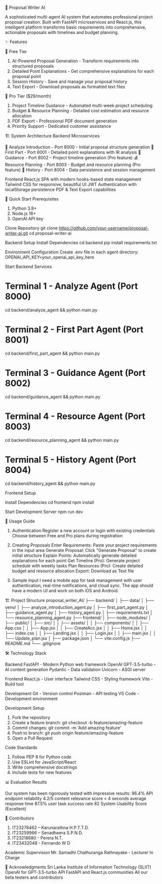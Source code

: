 🤖 Proposal Writer AI

A sophisticated multi-agent AI system that automates professional project proposal creation. Built with FastAPI microservices and React.js, this intelligent platform transforms basic requirements into comprehensive, actionable proposals with timelines and budget planning.

✨ Features

🤝 Free Tier
1. AI-Powered Proposal Generation - Transform requirements into structured proposals
2. Detailed Point Explanations - Get comprehensive explanations for each proposal point
3. Session History - Save and manage your proposal history
4. Text Export - Download proposals as formatted text files

💎 Pro Tier ($29/month)
1. Project Timeline Guidance - Automated multi-week project scheduling
2. Budget & Resource Planning - Detailed cost estimation and resource allocation
3. PDF Export - Professional PDF document generation
4. Priority Support - Dedicated customer assistance

🏗️ System Architecture
Backend Microservices

🎯 Analyze Introduction - Port 8000 - Initial proposal structure generation
📝 First Part - Port	8001	- Detailed point explanations with IR analysis
📅 Guidance - Port	8002 -	Project timeline generation (Pro feature)
💰 Resource Planning - Port	8003 -	Budget and resource planning (Pro feature)
💾 History - Port	8004 -	Data persistence and session management

Frontend
React.js SPA with modern hooks-based state management
Tailwind CSS for responsive, beautiful UI
JWT Authentication with localStorage persistence
PDF & Text Export capabilities

🚀 Quick Start
Prerequisites
1. Python 3.8+
2. Node.js 16+
3. OpenAI API key

Clone Repository
git clone https://github.com/your-username/proposal-writer-ai.git
cd proposal-writer-ai

Backend Setup
Install Dependencies
cd backend
pip install requirements.txt

Environment Configuration
Create .env file in each agent directory:
OPENAI_API_KEY=your_openai_api_key_here

Start Backend Services
# Terminal 1 - Analyze Agent (Port 8000)
cd backend/analyze_agent && python main.py

# Terminal 2 - First Part Agent (Port 8001)  
cd backend/first_part_agent && python main.py

# Terminal 3 - Guidance Agent (Port 8002)
cd backend/guidance_agent && python main.py

# Terminal 4 - Resource Agent (Port 8003)
cd backend/resource_planning_agent && python main.py

# Terminal 5 - History Agent (Port 8004)
cd backend/history_agent && python main.py

Frontend Setup

Install Dependencies
cd frontend
npm install

Start Development Server
npm run dev

📖 Usage Guide

1. Authentication
Register a new account or login with existing credentials
Choose between Free and Pro plans during registration

2. Creating Proposals
Enter Requirements: Paste your project requirements in the input area
Generate Proposal: Click "Generate Proposal" to create initial structure
Explain Points: Automatically generate detailed explanations for each point
Get Timeline (Pro): Generate project schedule with weekly tasks
Plan Resources (Pro): Create detailed budget and resource allocation
Export: Download as Text file

3. Sample Input
I need a mobile app for task management with user authentication, 
real-time notifications, and cloud sync. The app should have a 
modern UI and work on both iOS and Android.

🏗️ Project Structure
proposal_writer_AI/
├── backend/
│ ├── data/
│ ├── venv/
│ ├── analyze_introduction_agent.py
│ ├── first_part_agent.py
│ ├── guidance_agent.py
│ ├── history_agent.py
│ ├── requirements.txt
│ └── resource_planning_agent.py
├── frontend/
│ ├── node_modules/
│ ├── public/
│ ├── src/
│ │ ├── assets/
│ │ ├── components/
│ │ ├── App.css
│ │ ├── App.jsx
│ │ ├── CreateAcc.jsx
│ │ ├── Home.jsx
│ │ ├── index.css
│ │ ├── Landing.jsx
│ │ ├── Login.jsx
│ │ ├── main.jsx
│ │ └── Update_plan.jsx
│ ├── package.json
│ └── vite.config.js
├── README.md
└── .gitignore

🛠️ Technology Stack

Backend
FastAPI - Modern Python web framework
OpenAI GPT-3.5-turbo - AI content generation
Pydantic - Data validation
Uvicorn - ASGI server

Frontend
React.js - User interface
Tailwind CSS - Styling framework
Vite - Build tool

Development
Git - Version control
Postman - API testing
VS Code - Development environment

Development Setup
1. Fork the repository
2. Create a feature branch: git checkout -b feature/amazing-feature
3. Commit changes: git commit -m 'Add amazing feature'
4. Push to branch: git push origin feature/amazing-feature
5. Open a Pull Request

Code Standards
1. Follow PEP 8 for Python code
2. Use ESLint for JavaScript/React
3. Write comprehensive docstrings
4. Include tests for new features

📊 Evaluation Results

Our system has been rigorously tested with impressive results:
  96.4% API endpoint reliability
  4.2/5 content relevance score
  < 4 seconds average response time
  87.5% user task success rate
  82 System Usability Score (Excellent)

👥 Contributors
1. IT23278462 – Karunarathna H.P.T.T.D.
2. IT23259966 – Senadheera S.P.N.D.
3. IT23218680 - Perera N.T.
4. IT23432048 - Fernando W D

Academic Supervision
Mr. Samadhi Chathuranga Rathnayake - Lecturer In Charge

🙏 Acknowledgments
Sri Lanka Institute of Information Technology (SLIIT)
OpenAI for GPT-3.5-turbo API
FastAPI and React.js communities
All our beta testers and contributors

